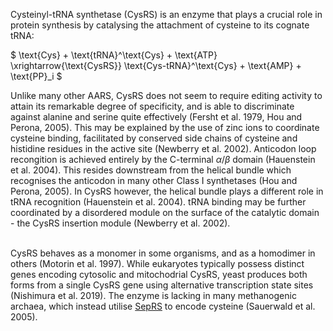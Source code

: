 

Cysteinyl-tRNA synthetase (CysRS) is an enzyme that plays a crucial role in protein synthesis by catalysing the attachment of cysteine to its cognate tRNA:




$ \text{Cys} + \text{tRNA}^\text{Cys} + \text{ATP} \xrightarrow{\text{CysRS}} \text{Cys-tRNA}^\text{Cys} + \text{AMP} + \text{PP}_i  $




Unlike many other AARS, CysRS does not seem to require editing activity to attain its remarkable degree of specificity, and is able to discriminate against alanine and serine quite effectively (Fersht et al. 1979, Hou and Perona, 2005).
This may be explained by the use of zinc ions to coordinate cysteine binding, facilitated by conserved side chains of cysteine and histidine residues in the active site (Newberry et al. 2002).
Anticodon loop recongition is achieved entirely by the C-terminal $\alpha/\beta$ domain (Hauenstein et al. 2004).
This resides downstream from the helical bundle which recognises the anticodon in many other Class I synthetases (Hou and Perona, 2005). 
In CysRS however, the helical bundle plays a different role in tRNA recognition (Hauenstein et al. 2004).
tRNA binding may be further coordinated by a disordered module on the surface of the catalytic domain - the CysRS insertion module (Newberry et al. 2002). <br><br>




CysRS behaves as a monomer in some organisms, and as a homodimer in others (Motorin et al. 1997).
While eukaryotes typically possess distinct genes encoding cytosolic and mitochodrial CysRS, yeast produces both forms from a single CysRS gene using alternative transcription state sites (Nishimura et al. 2019). 
The enzyme is lacking in many methanogenic archaea, which instead utilise [SepRS](/class2/sep) to encode cysteine (Sauerwald et al. 2005).
